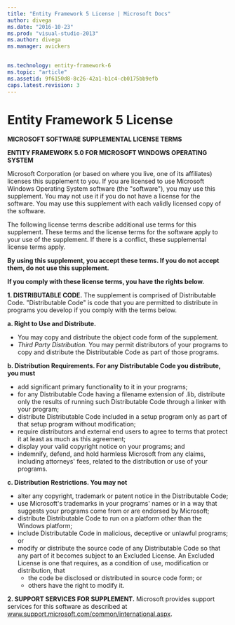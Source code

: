 ```yaml
---
title: "Entity Framework 5 License | Microsoft Docs"
author: divega
ms.date: "2016-10-23"
ms.prod: "visual-studio-2013"
ms.author: divega
ms.manager: avickers
 

ms.technology: entity-framework-6
ms.topic: "article"
ms.assetid: 9f6150d8-8c26-42a1-b1c4-cb0175bb9efb
caps.latest.revision: 3
---
```

# Entity Framework 5 License
**MICROSOFT SOFTWARE SUPPLEMENTAL LICENSE TERMS**

**ENTITY FRAMEWORK 5.0 FOR MICROSOFT WINDOWS OPERATING SYSTEM**

Microsoft Corporation (or based on where you live, one of its affiliates) licenses this supplement to you. If you are licensed to use Microsoft Windows Operating System software (the "software"), you may use this supplement. You may not use it if you do not have a license for the software. You may use this supplement with each validly licensed copy of the software.

The following license terms describe additional use terms for this supplement. These terms and the license terms for the software apply to your use of the supplement. If there is a conflict, these supplemental license terms apply.

**By using this supplement, you accept these terms. If you do not accept them, do not use this supplement.**

**If you comply with these license terms, you have the rights below.**

**1. DISTRIBUTABLE CODE.** The supplement is comprised of Distributable Code. "Distributable Code" is code that you are permitted to distribute in programs you develop if you comply with the terms below.

**a. Right to Use and Distribute.**

-   You may copy and distribute the object code form of the supplement.
-   *Third Party Distribution.* You may permit distributors of your programs to copy and distribute the Distributable Code as part of those programs.

**b. Distribution Requirements. For any Distributable Code you distribute, you must**

-   add significant primary functionality to it in your programs;
-   for any Distributable Code having a filename extension of .lib, distribute only the results of running such Distributable Code through a linker with your program;
-   distribute Distributable Code included in a setup program only as part of that setup program without modification;
-   require distributors and external end users to agree to terms that protect it at least as much as this agreement;
-   display your valid copyright notice on your programs; and
-   indemnify, defend, and hold harmless Microsoft from any claims, including attorneys' fees, related to the distribution or use of your programs.

**c. Distribution Restrictions. You may not**

-   alter any copyright, trademark or patent notice in the Distributable Code;
-   use Microsoft's trademarks in your programs' names or in a way that suggests your programs come from or are endorsed by Microsoft;
-   distribute Distributable Code to run on a platform other than the Windows platform;
-   include Distributable Code in malicious, deceptive or unlawful programs; or
-   modify or distribute the source code of any Distributable Code so that any part of it becomes subject to an Excluded License. An Excluded License is one that requires, as a condition of use, modification or distribution, that
    -   the code be disclosed or distributed in source code form; or
    -   others have the right to modify it.

**2. SUPPORT SERVICES FOR SUPPLEMENT.** Microsoft provides support services for this software as described at www.support.microsoft.com/common/international.aspx.
